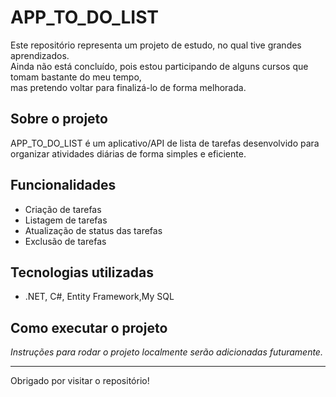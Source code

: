 # APP_TO_DO_LIST

Este repositório representa um projeto de estudo, no qual tive grandes aprendizados.  
Ainda não está concluído, pois estou participando de alguns cursos que tomam bastante do meu tempo,  
mas pretendo voltar para finalizá-lo de forma melhorada.

## Sobre o projeto

APP_TO_DO_LIST é um aplicativo/API de lista de tarefas desenvolvido para organizar atividades diárias de forma simples e eficiente.

## Funcionalidades

- Criação de tarefas  
- Listagem de tarefas  
- Atualização de status das tarefas  
- Exclusão de tarefas  

## Tecnologias utilizadas

- .NET, C#, Entity Framework,My SQL

## Como executar o projeto

*Instruções para rodar o projeto localmente serão adicionadas futuramente.*



---

Obrigado por visitar o repositório!

